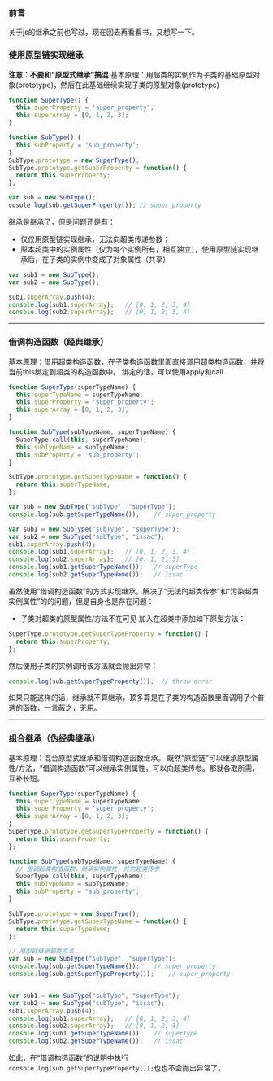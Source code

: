 ### 前言
关于js的继承之前也写过，现在回去再看看书，又想写一下。

### 使用原型链实现继承
**注意：不要和“原型式继承”搞混**
基本原理：用超类的实例作为子类的基础原型对象(prototype)，然后在此基础继续实现子类的原型对象(prototype)

```javascript
function SuperType() {
  this.superProperty = 'super_property';
  this.superArray = [0, 1, 2, 3];
}

function SubType() {
  this.subProperty = 'sub_property';
}
SubType.prototype = new SuperType();
SubType.prototype.getSuperProperty = function() {
  return this.superProperty;
};

var sub = new SubType();
cosole.log(sub.getSuperProperty());	// super_property
```
继承是继承了，但是问题还是有：
- 仅仅用原型链实现继承，无法向超类传递参数；
- 原本超类中的实例属性（仅为每个实例所有，相互独立），使用原型链实现继承后，在子类的实例中变成了对象属性（共享）
```javascript
var sub1 = new SubType();
var sub2 = new SubType();

sub1.superArray.push(4);
console.log(sub1.superArray);	// [0, 1, 2, 3, 4]
console.log(sub2.superArray);	// [0, 1, 2, 3, 4]
```
----------------------------------------------------------------------------------------------------

### 借调构造函数（经典继承）
基本原理：借用超类构造函数，在子类构造函数里面直接调用超类构造函数，并将当前this绑定到超类的构造函数中。
绑定的话，可以使用apply和call
```javascript
function SuperType(superTypeName) {
  this.superTypeName = superTypeName;
  this.superProperty = 'super_property';
  this.superArray = [0, 1, 2, 3];
}

function SubType(subTypeName, superTypeName) {
  SuperType.call(this, superTypeName);
  this.subTypeName = subTypeName;
  this.subProperty = 'sub_property';
}

SubType.prototype.getSuperTypeName = function() {
  return this.superTypeName;
};

var sub = new SubType("subType", "superType");
console.log(sub.getSuperTypeName());	// super_property

var sub1 = new SubType("subType", "superType");
var sub2 = new SubType("subType", "issac");
sub1.superArray.push(4);
console.log(sub1.superArray);	// [0, 1, 2, 3, 4]
console.log(sub2.superArray);	// [0, 1, 2, 3]
console.log(sub1.getSuperTypeName());	// superType
console.log(sub2.getSuperTypeName());	// issac
```
虽然使用“借调构造函数”的方式实现继承，解决了“无法向超类传参”和“污染超类实例属性”的的问题，但是自身也是存在问题：
- 子类对超类的原型属性/方法不在可见
加入在超类中添加如下原型方法：
```javascript
SuperType.prototype.getSuperTypeProperty = function() {
  return this.superProperty;
};
```
然后使用子类的实例调用该方法就会抛出异常：
```javascript
console.log(sub.getSuperTypeProperty());  // throw error
```
如果只能这样的话，继承就不算继承，顶多算是在子类的构造函数里面调用了个普通的函数，一言蔽之，无用。

---------------------------------------------------------------------------------------------------

### 组合继承（伪经典继承）
基本原理：混合原型式继承和借调构造函数继承。
既然“原型链”可以继承原型属性/方法，“借调构造函数”可以继承实例属性，可以向超类传参。那就各取所需，互补长短。
```javascript
function SuperType(superTypeName) {
  this.superTypeName = superTypeName;
  this.superProperty = 'super_property';
  this.superArray = [0, 1, 2, 3];
}
SuperType.prototype.getSuperTypeProperty = function() {
  return this.superProperty;
};

function SubType(subTypeName, superTypeName) {
  // 借调超类构造函数，继承实例属性，并向超类传参   
  SuperType.call(this, superTypeName);
  this.subTypeName = subTypeName;
  this.subProperty = 'sub_property';
}

SubType.prototype = new SuperType();
SubType.prototype.getSuperTypeName = function() {
  return this.superTypeName;
};

// 原型链继承超类方法
var sub = new SubType("subType", "superType");
console.log(sub.getSuperTypeName());	// super_property
console.log(sub.getSuperTypeProperty());	// super_property


var sub1 = new SubType("subType", "superType");
var sub2 = new SubType("subType", "issac");
sub1.superArray.push(4);
console.log(sub1.superArray);	// [0, 1, 2, 3, 4]
console.log(sub2.superArray);	// [0, 1, 2, 3]
console.log(sub1.getSuperTypeName());	// superType
console.log(sub2.getSuperTypeName());	// issac
```
如此，在“借调构造函数”的说明中执行`console.log(sub.getSuperTypeProperty());`也也不会抛出异常了。

